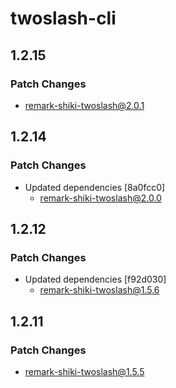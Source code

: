 # twoslash-cli

## 1.2.15

### Patch Changes

- remark-shiki-twoslash@2.0.1

## 1.2.14

### Patch Changes

- Updated dependencies [8a0fcc0]
  - remark-shiki-twoslash@2.0.0

## 1.2.12

### Patch Changes

- Updated dependencies [f92d030]
  - remark-shiki-twoslash@1.5.6

## 1.2.11

### Patch Changes

- remark-shiki-twoslash@1.5.5

